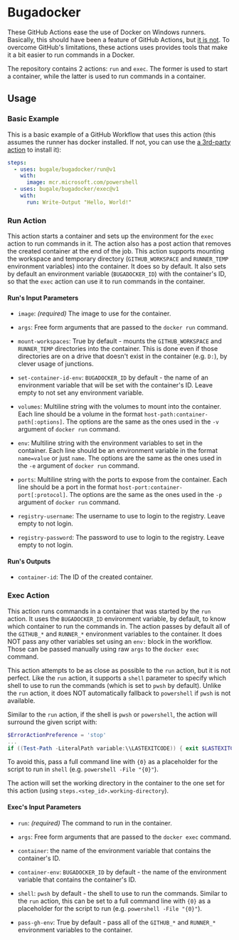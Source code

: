 # Bugadocker

These GitHub Actions ease the use of Docker on Windows runners.
Basically, this should have been a feature of GitHub Actions, but [it is not](https://github.com/actions/runner/issues/904).
To overcome GitHub's limitations, these actions uses provides tools that make it a bit easier to run commands in a Docker.

The repository contains 2 actions: `run` and `exec`.
The former is used to start a container, while the latter is used to run commands in a container.

## Usage

### Basic Example

This is a basic example of a GitHub Workflow that uses this action (this assumes the runner has docker installed. If not, you can use the
[a 3rd-party action](https://github.com/crazy-max/ghaction-setup-docker) to install it):

```yaml
steps:
  - uses: bugale/bugadocker/run@v1
    with:
      image: mcr.microsoft.com/powershell
  - uses: bugale/bugadocker/exec@v1
    with:
      run: Write-Output "Hello, World!"
```

### Run Action

This action starts a container and sets up the environment for the `exec` action to run commands in it.
The action also has a post action that removes the created container at the end of the job.
This action supports mounting the workspace and temporary directory (`GITHUB_WORKSPACE` and `RUNNER_TEMP` environment variables) into the container.
It does so by default.
It also sets by default an environment variable (`BUGADOCKER_ID`) with the container's ID, so that the `exec` action can use it to run commands in the container.

#### Run's Input Parameters

- `image`: _(required)_ The image to use for the container.

- `args`: Free form arguments that are passed to the `docker run` command.

- `mount-workspaces`: True by default - mounts the `GITHUB_WORKSPACE` and `RUNNER_TEMP` directories into the container.
  This is done even if those directories are on a drive that doesn't exist in the container (e.g. `D:`), by clever usage of junctions.

- `set-container-id-env`: `BUGADOCKER_ID` by default - the name of an environment variable that will be set with the container's ID.
  Leave empty to not set any environment variable.

- `volumes`: Multiline string with the volumes to mount into the container.
  Each line should be a volume in the format `host-path:container-path[:options]`.
  The options are the same as the ones used in the `-v` argument of `docker run` command.

- `env`: Multiline string with the environment variables to set in the container.
  Each line should be an environment variable in the format `name=value` or just `name`.
  The options are the same as the ones used in the `-e` argument of `docker run` command.

- `ports`: Multiline string with the ports to expose from the container.
  Each line should be a port in the format `host-port:container-port[:protocol]`.
  The options are the same as the ones used in the `-p` argument of `docker run` command.

- `registry-username`: The username to use to login to the registry. Leave empty to not login.

- `registry-password`: The password to use to login to the registry. Leave empty to not login.

#### Run's Outputs

- `container-id`: The ID of the created container.

### Exec Action

This action runs commands in a container that was started by the `run` action.
It uses the `BUGADOCKER_ID` environment variable, by default, to know which container to run the commands in.
The action passes by default all of the `GITHUB_*` and `RUNNER_*` environment variables to the container.
It does NOT pass any other variables set using an `env:` block in the workflow. Those can be passed manually using raw `args` to the `docker exec` command.

This action attempts to be as close as possible to the `run` action, but it is not perfect.
Like the `run` action, it supports a `shell` parameter to specify which shell to use to run the commands (which is set to `pwsh` by default).
Unlike the `run` action, it does NOT automatically fallback to `powershell` if `pwsh` is not available.

Similar to the `run` action, if the shell is `pwsh` or `powershell`, the action will surround the given script with:

```powershell
$ErrorActionPreference = 'stop'
...
if ((Test-Path -LiteralPath variable:\\LASTEXITCODE)) { exit $LASTEXITCODE }
```

To avoid this, pass a full command line with `{0}` as a placeholder for the script to run in `shell` (e.g. `powershell -File "{0}"`).

The action will set the working directory in the container to the one set for this action (using `steps.<step_id>.working-directory`).

#### Exec's Input Parameters

- `run`: _(required)_ The command to run in the container.

- `args`: Free form arguments that are passed to the `docker exec` command.

- `container`: the name of the environment variable that contains the container's ID.

- `container-env`: `BUGADOCKER_ID` by default - the name of the environment variable that contains the container's ID.

- `shell`: `pwsh` by default - the shell to use to run the commands.
  Similar to the `run` action, this can be set to a full command line with `{0}` as a placeholder for the script to run (e.g. `powershell -File "{0}"`).

- `pass-gh-env`: True by default - pass all of the `GITHUB_*` and `RUNNER_*` environment variables to the container.

